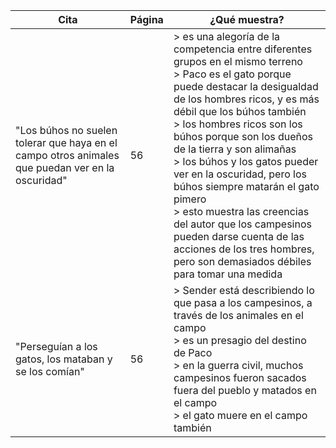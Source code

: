 | Cita                                                                                             | Página | ¿Qué muestra?                                                                                                                                                                                                                                                                                                                                                                                                                                                                                                                                                                |
|--------------------------------------------------------------------------------------------------|--------|------------------------------------------------------------------------------------------------------------------------------------------------------------------------------------------------------------------------------------------------------------------------------------------------------------------------------------------------------------------------------------------------------------------------------------------------------------------------------------------------------------------------------------------------------------------------------|
| "Los búhos no suelen tolerar que haya en el campo otros animales que puedan ver en la oscuridad" | 56     | > es una alegoría de la competencia entre diferentes grupos en el mismo terreno<br> > Paco es el gato porque puede destacar la desigualdad de los hombres ricos, y es más débil que los búhos también<br> > los hombres ricos son los búhos porque son los dueños de la tierra y son alimañas<br> > los búhos y los gatos pueder ver en la oscuridad, pero los búhos siempre matarán el gato pimero<br> > esto muestra las creencias del autor que los campesinos pueden darse cuenta de las acciones de los tres hombres, pero son demasiados débiles para tomar una medida |
| "Perseguían a los gatos, los mataban y se los comían"                                            | 56     | > Sender está describiendo lo que pasa a los campesinos, a través de los animales en el campo<br> > es un presagio del destino de Paco<br> > en la guerra civil, muchos campesinos fueron sacados fuera del pueblo y matados en el campo<br> > el gato muere en el campo también                                                                                                                                                                                                                                                                                             |
